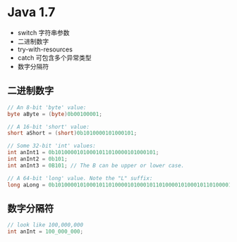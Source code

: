 # Java 1.7

- switch 字符串参数
- 二进制数字
- try-with-resources
- catch 可包含多个异常类型
- 数字分隔符

## 二进制数字

```java
// An 8-bit 'byte' value:
byte aByte = (byte)0b00100001;

// A 16-bit 'short' value:
short aShort = (short)0b1010000101000101;

// Some 32-bit 'int' values:
int anInt1 = 0b10100001010001011010000101000101;
int anInt2 = 0b101;
int anInt3 = 0B101; // The B can be upper or lower case.

// A 64-bit 'long' value. Note the "L" suffix:
long aLong = 0b1010000101000101101000010100010110100001010001011010000101000101L;
```

## 数字分隔符

```java
// look like 100,000,000
int anInt = 100_000_000;
```

